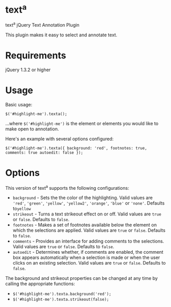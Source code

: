 text<sup>a</sup>
=====

text<sup>a</sup> jQuery Text Annotation Plugin

This plugin makes it easy to select and annotate text.

Requirements
=====

jQuery 1.3.2 or higher

Usage
=====

Basic usage:

<code>$('#highlight-me').texta();</code>

...where <code>$('#highlight-me')</code> is the element or elements you would like to make open to annotation.

Here's an example with several options configured:

<code>$('#highlight-me').texta({
  background: 'red',
  footnotes: true,
  comments: true
  autoedit: false
});</code>

Options
=====

This version of text<sup>a</sup> supports the following configurations:

* <code>background</code> - Sets the the color of the highlighting. Valid values are <code>'red'</code>, <code>'green'</code>, <code>'yellow'</code>, <code>'yellow2'</code>, <code>'orange'</code>, <code>'blue'</code> or <code>'none'</code>. Defaults to<code>yellow</code>
* <code>strikeout</code> - Turns a text strikeout effect on or off. Valid values are <code>true</code> or <code>false</code>. Defaults to <code>false</code>.
* <code>footnotes</code> - Makes a set of footnotes available below the element on which the selections are applied. Valid values are <code>true</code> or <code>false</code>. Defaults to <code>false</code>.
* <code>comments</code> - Provides an interface for adding comments to the selections. Valid values are <code>true</code> or <code>false</code>. Defaults to <code>false</code>.
* <code>autoedit</code> - Determines whether, if comments are enabled, the comment box appears automatically when a selection is made or when the user clicks on an existing selection. Valid values are <code>true</code> or <code>false</code>. Defaults to <code>false</code>.

The background and strikeout properties can be changed at any time by calling the appropriate functions:

* <code>$('#highlight-me').texta.background('red');</code>
* <code>$('#highlight-me').texta.strikeout(false);</code>
